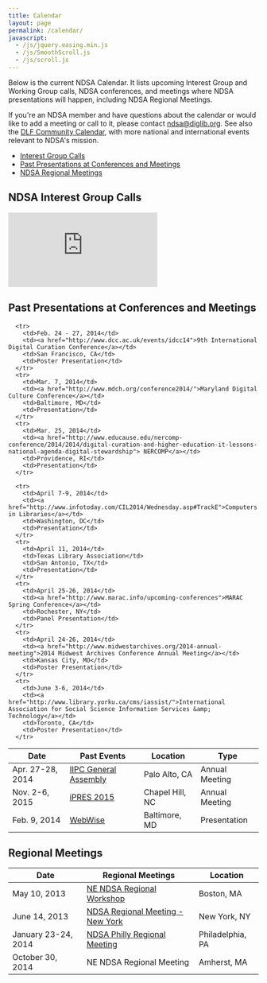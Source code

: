 ```yaml
---
title: Calendar
layout: page
permalink: /calendar/
javascript:
  - /js/jquery.easing.min.js
  - /js/SmoothScroll.js
  - /js/scroll.js
---
```


Below is the current NDSA Calendar. It lists upcoming Interest Group and Working Group calls, NDSA conferences, and meetings where NDSA presentations will happen, including NDSA Regional Meetings.

If you're an NDSA member and have questions about the calendar or would like to add a meeting or call to it, please contact <ndsa@diglib.org>. See also the [DLF Community Calendar](https://www.diglib.org/opportunities/calendar/), with more national and international events relevant to NDSA's mission.

- [Interest Group Calls](#ndsa-working-group-calls)
- [Past Presentations at Conferences and Meetings](#past-presentations-at-conferences-and-meetings)
- [NDSA Regional Meetings](#ndsa-regional-meetings)

## NDSA Interest Group Calls

<div class="embed-responsive embed-responsive-16by9">
  <iframe class="embed-responsive-tiem" src="https://calendar.google.com/calendar/embed?title=NDSA%20Calendar&amp;showTitle=0&amp;wkst=1&amp;bgcolor=%23FFFFFF&amp;src=ndsa.cal%40gmail.com&amp;color=%23182C57&amp;ctz=America%2FNew_York" frameborder="0" scrolling="no"></iframe>
</div>


<!--
<table class="table" summary="NDSA Meeting Calendar">
  <thead>
    <tr>
      <th>Date</th>
      <th>Interest Group Calls</th>
      <th>Time (Eastern)</th>
    </tr>
  </thead>
  <tbody>
    <tr>
      <td>Wednesday, Mar. 4, 2015
      </td>
      <td>Content Interest Group Monthly Call</td>
      <td>11:00 AM – 12:00 PM </td>
    </tr>
    <tr>
      <td>Thursday, Mar. 12, 2015 </td>
      <td>NDSA Leadership Regular Monthly Meeting
      </td>
      <td>1:00 PM – 2:00 PM</td>
    </tr>
    <tr>
      <td>Friday, Feb. 20, 2015
      </td>
      <td>Geospatial CWG Interest Group Monthly Call</td>

      <td>11:00 AM – 12:00 PM </td>
    </tr>
    <tr>
      <td>Monday, Mar. 16, 2015</td>
      <td>Standards &amp; Practices Interest Group Monthly Call</td>

      <td>1:00 PM – 2:00 PM</td>
    </tr>
    <tr>
      <td>Tuesday, Mar. 24, 2015</td>
      <td>Infrastructure Interest Group Monthly Call</td>

      <td>2:00 PM – 3:00 PM </td>
    </tr>
    <tr>
      <td>Wednesday, Apr. 1, 2015</td>
      <td>Content Interest Group Monthly Call</td>

      <td>11:00 AM – 12:00 PM</td>
    </tr>
    <tr>
      <td>Thursday, Apr. 9, 2015 </td>
      <td>NDSA Leadership Regular Monthly Meeting</td>
      <td>1:00 PM – 2:00 PM</td>
    </tr>
    <tr>
      <td>Monday, Apr. 14, 2015 </td>
      <td>Innovation Interest Group Bi-monthly Call</td>

      <td>2:00 PM – 3:00 PM </td>
    </tr>


    <tr>
      <td>Friday, Apr. 17, 2015 </td>
      <td>Geospatial CWG Interest Group Monthly Call</td>
      <td>11:00 AM – 12:00 PM</td>
    </tr>
    <tr>
      <td>Monday, Apr. 20, 2015</td>
      <td>Standards &amp; Practices Interest Group Monthly Call</td>
      <td>1:00 PM – 2:00 PM</td>
    </tr>
    <tr>
      <td>Tuesday, Apr. 28, 2015</td>
      <td>Infrastructure Interest Group Monthly Call</td>
      <td>2:00 PM – 3:00 PM </td>
    </tr>
    <tr>
      <td>Wednesday, May 6, 2015</td>
      <td>Content Interest Group Monthly Call</td>
      <td>11:00 AM – 12:00 PM</td>
    </tr>
    <tr>
      <td>Thursday, May 14, 2014 </td>
      <td>NDSA Leadership Regular Monthly Meeting</td>
      <td>1:00 PM – 2:00 PM</td>
    </tr>
    <tr>
      <td>Friday, May 15, 2014 </td>
      <td>Geospatial CWG Interest Group Monthly Call</td>
      <td>11:00 AM – 12:00 PM</td>
    </tr>
    <tr>
      <td>Monday, May 18, 2014 </td>
      <td>Standards &amp; Practices Interest Group Monthly Call</td>
      <td>1:00 PM – 2:00 PM</td>
    </tr>
    <tr>
      <td>Tuesday, May 26, 2014</td>
      <td>Infrastructure Interest Group Monthly Call</td>
      <td>2:00 PM – 3:00 PM </td>
    </tr>
  </tbody>
</table>
-->

## Past Presentations at Conferences and Meetings

  <table class="table" summary="NDSA Meeting Archive">
    <thead>
      <tr>
        <th>Date</th>
        <th>Past Events</th>
        <th>Location</th>
        <th>Type</th>
      </tr>
    </thead>
    <tbody>
      <tr>
        <td>Apr. 27-28, 2014</td>
        <td><a href="http://netpreserve.org/general-assembly/2015/overview">IIPC General Assembly</a></td>
        <td>Palo Alto, CA</td>
        <td>Annual Meeting</td>
      </tr>
      <tr>
        <td>Nov. 2-6, 2015</td>
        <td><a href="http://ipres2015.org/">iPRES 2015</a></td>
        <td>Chapel Hill, NC</td>
        <td>Annual Meeting</td>
      </tr>
      <tr>
        <td>Feb. 9, 2014</td>
        <td><a href="http://imlswebwise.chnm.gmu.edu/agenda/">WebWise</a></td>
        <td>Baltimore, MD</td>
        <td> Presentation</td>
      </tr>

      <tr>
        <td>Feb. 24 - 27, 2014</td>
        <td><a href="http://www.dcc.ac.uk/events/idcc14">9th International Digital Curation Conference</a></td>
        <td>San Francisco, CA</td>
        <td>Poster Presentation</td>
      </tr>
      <tr>
        <td>Mar. 7, 2014</td>
        <td><a href="http://www.mdch.org/conference2014/">Maryland Digital Culture Conference</a></td>
        <td>Baltimore, MD</td>
        <td>Presentation</td>
      </tr>
      <tr>
        <td>Mar. 25, 2014</td>
        <td><a href="http://www.educause.edu/nercomp-conference/2014/2014/digital-curation-and-higher-education-it-lessons-national-agenda-digital-stewardship"> NERCOMP</a></td>
        <td>Providence, RI</td>
        <td>Presentation</td>
      </tr>

      <tr>
        <td>April 7-9, 2014</td>
        <td><a href="http://www.infotoday.com/CIL2014/Wednesday.asp#TrackE">Computers in Libraries</a></td>
        <td>Washington, DC</td>
        <td>Presentation</td>
      </tr>
      <tr>
        <td>April 11, 2014</td>
        <td>Texas Library Association</td>
        <td>San Antonio, TX</td>
        <td>Presentation</td>
      </tr>
      <tr>
        <td>April 25-26, 2014</td>
        <td><a href="http://www.marac.info/upcoming-conferences">MARAC Spring Conference</a></td>
        <td>Rochester, NY</td>
        <td>Panel Presentation</td>
      </tr>
      <tr>
        <td>April 24-26, 2014</td>
        <td><a href="http://www.midwestarchives.org/2014-annual-meeting">2014 Midwest Archives Conference Annual Meeting</a></td>
        <td>Kansas City, MO</td>
        <td>Poster Presentation</td>
      </tr>
      <tr>
        <td>June 3-6, 2014</td>
        <td><a href="http://www.library.yorku.ca/cms/iassist/">International Association for Social Science Information Services &amp; Technology</a></td>
        <td>Toronto, CA</td>
        <td>Poster Presentation</td>
      </tr>

  </table>

  <h2 id="regional-meetings">Regional Meetings</h2>

  <table class="table" summary="Regional NDSA Meetings">
    <thead>
      <tr>
        <th>Date</th>
        <th>Regional Meetings</th>
        <th>Location</th>
      </tr>
    </thead>
    <tr>
      <td>May 10, 2013</td>
      <td>
        <a href="http://projects.iq.harvard.edu/ne_ndsa">NE NDSA Regional Workshop</a>
      </td>
      <td>Boston, MA</td>
    </tr>
    <tr>
      <td>June 14, 2013</td>
      <td><a href="http://camps.nycdigital.org/ndsa/">NDSA Regional Meeting - New York</a></td>
      <td>New York, NY</td>
    </tr>
    <tr>
      <td>January 23-24, 2014</td>
      <td><a href="http://www.librarycompany.org/events/ndsaregional/How%20Do%20We%20Approach%20Becoming%20a%20Regional%20Hub%20of%20DPLA.pdf">NDSA Philly Regional Meeting</a></td>
      <td>Philadelphia, PA</td>
    </tr>
    <tr>
      <td>October 30, 2014</td>
      <td>NE NDSA Regional Meeting</td>
      <td>Amherst, MA</td>
    </tr>
  </tbody>
</table>

<div class="scroll-to-top">&nbsp;</div>
